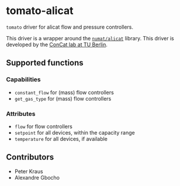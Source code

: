 # tomato-alicat
`tomato` driver for alicat flow and pressure controllers.

This driver is a wrapper around the [`numat/alicat`](https://github.com/numat/alicat) library. This driver is developed by the [ConCat lab at TU Berlin](https://tu.berlin/en/concat).

## Supported functions

### Capabilities 
- `constant_flow` for (mass) flow controllers 
-  `get_gas_type` for (mass) flow controllers


### Attributes
- `flow` for flow controllers
- `setpoint` for all devices, within the capacity range
- `temperature` for all devices, if available

## Contributors

- Peter Kraus
- Alexandre Gbocho
